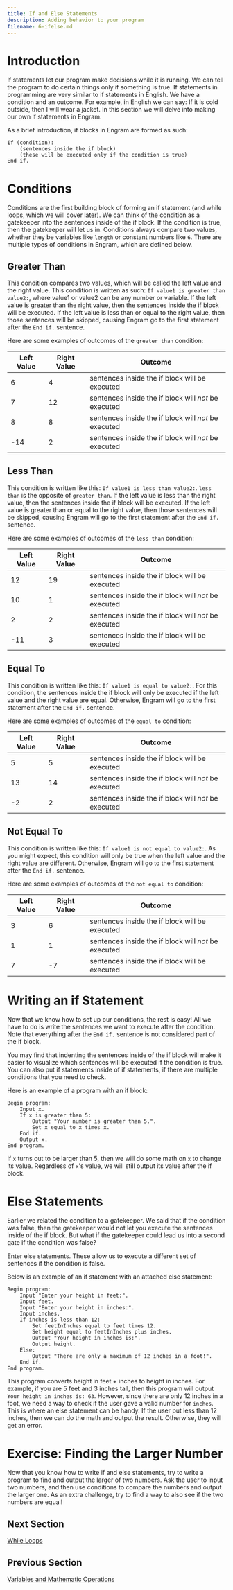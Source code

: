 ```yaml
---
title: If and Else Statements
description: Adding behavior to your program
filename: 6-ifelse.md
---
```


# Introduction
If statements let our program make decisions while it is running. We can tell the program to do certain things only if something is true. If statements in programming are very similar to if statements in English. We have a condition and an outcome. For example, in English we can say: If it is cold outside, then I will wear a jacket. In this section we will delve into making our own if statements in Engram.

As a brief introduction, if blocks in Engram are formed as such:
```
If (condition):
	(sentences inside the if block)
	(these will be executed only if the condition is true)
End if.
```

# Conditions
Conditions are the first building block of forming an if statement (and while loops, which we will cover [later](7-while.md)). We can think of the condition as a gatekeeper into the sentences inside of the if block. If the condition is true, then the gatekeeper will let us in. Conditions always compare two values, whether they be variables like `length` or constant numbers like `6`. There are multiple types of conditions in Engram, which are defined below.

## Greater Than
This condition compares two values, which will be called the left value and the right value. This condition is written as such: `If value1 is greater than value2:`, where value1 or value2 can be any number or variable. If the left value is greater than the right value, then the sentences inside the if block will be executed. If the left value is less than or equal to the right value, then those sentences will be skipped, causing Engram go to the first statement after the `End if.` sentence.

Here are some examples of outcomes of the `greater than` condition:

| Left Value | Right Value | Outcome |
| ---------- | ----------- | ------- |
| 6 | 4 | sentences inside the if block will be executed |
| 7 | 12 | sentences inside the if block will *not* be executed |
| 8 | 8 | sentences inside the if block will *not* be executed |
| -14 | 2 | sentences inside the if block will *not* be executed |

## Less Than
This condition is written like this: `If value1 is less than value2:`. `less than` is the opposite of `greater than`. If the left value is less than the right value, then the sentences inside the if block will be executed. If the left value is greater than or equal to the right value, then those sentences will be skipped, causing Engram will go to the first statement after the `End if.` sentence.

Here are some examples of outcomes of the `less than` condition:

| Left Value | Right Value | Outcome |
| ---------- | ----------- | ------- |
| 12 | 19 | sentences inside the if block will be executed |
| 10 | 1 | sentences inside the if block will *not* be executed |
| 2 | 2 | sentences inside the if block will *not* be executed |
| -11 | 3 | sentences inside the if block will be executed |

## Equal To
This condition is written like this: `If value1 is equal to value2:`. For this condition, the sentences inside the if block will only be executed if the left value and the right value are equal. Otherwise, Engram will go to the first statement after the `End if.` sentence.

Here are some examples of outcomes of the `equal to` condition:

| Left Value | Right Value | Outcome |
| ---------- | ----------- | ------- |
| 5 | 5 | sentences inside the if block will be executed |
| 13 | 14 | sentences inside the if block will *not* be executed |
| -2 | 2 | sentences inside the if block will *not* be executed |

## Not Equal To
This condition is written like this: `If value1 is not equal to value2:`. As you might expect, this condition will only be true when the left value and the right value are different. Otherwise, Engram will go to the first statement after the `End if.` sentence.

Here are some examples of  outcomes of the `not equal to` condition:

| Left Value | Right Value | Outcome |
| ---------- | ----------- | ------- |
| 3 | 6 | sentences inside the if block will be executed |
| 1 | 1 | sentences inside the if block will *not* be executed |
| 7 | -7 | sentences inside the if block will be executed |

# Writing an if Statement
Now that we know how to set up our conditions, the rest is easy! All we have to do is write the sentences we want to execute after the condition. Note that everything after the `End if.` sentence is not considered part of the if block. 

You may find that indenting the sentences inside of the if block will make it easier to visualize which sentences will be executed if the condition is true. You can also put if statements inside of if statements, if there are multiple conditions that you need to check.

Here is an example of a program with an if block:
```
Begin program:
	Input x.
	If x is greater than 5:
		Output "Your number is greater than 5.".
		Set x equal to x times x.
	End if.
	Output x.
End program.
```

If `x` turns out to be larger than 5, then we will do some math on `x` to change its value. Regardless of `x`'s value, we will still output its value after the if block.

# Else Statements
Earlier we related the condition to a gatekeeper. We said that if the condition was false, then the gatekeeper would not let you execute the sentences inside of the if block. But what if the gatekeeper could lead us into a second gate if the condition was false?

Enter else statements. These allow us to execute a different set of sentences if the condition is false.

Below is an example of an if statement with an attached else statement:
```
Begin program:
	Input "Enter your height in feet:".
	Input feet.
	Input "Enter your height in inches:".
	Input inches.
	If inches is less than 12:
		Set feetInInches equal to feet times 12.
		Set height equal to feetInInches plus inches.
		Output "Your height in inches is:".
		Output height.
	Else:
		Output "There are only a maximum of 12 inches in a foot!".
	End if.
End program.
```

This program converts height in feet + inches to height in inches. For example, if you are 5 feet and 3 inches tall, then this program will output `Your height in inches is: 63`. However, since there are only 12 inches in a foot, we need a way to check if the user gave a valid number for `inches`. This is where an else statement can be handy. If the user put less than 12 inches, then we can do the math and output the result. Otherwise, they will get an error.

# Exercise: Finding the Larger Number
Now that you know how to write if and else statements, try to write a program to find and output the larger of two numbers. Ask the user to input two numbers, and then use conditions to compare the numbers and output the larger one. As an extra challenge, try to find a way to also see if the two numbers are equal!

## Next Section
[While Loops](7-while.md)

## Previous Section
[Variables and Mathematic Operations](5-variables.md)
